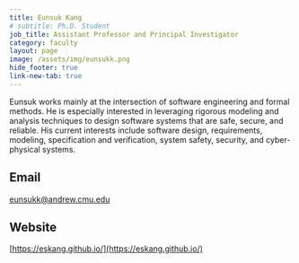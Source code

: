 ```yaml
---
title: Eunsuk Kang
# subtitle: Ph.D. Student
job_title: Assistant Professor and Principal Investigator
category: faculty
layout: page
image: /assets/img/eunsukk.png
hide_footer: true
link-new-tab: true
---
```


Eunsuk works mainly at the intersection of software engineering and formal methods. He is especially interested in leveraging rigorous modeling and analysis techniques to design software systems that are safe, secure, and reliable. His current interests include software design, requirements, modeling, specification and verification, system safety, security, and cyber-physical systems.
​
## Email ##
[eunsukk@andrew.cmu.edu](mailto:eunsukk@andrew.cmu.edu)
​
## Website ##
[https://eskang.github.io/](https://eskang.github.io/)

